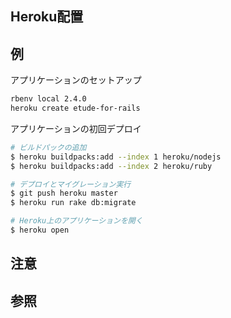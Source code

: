 Heroku配置
---

## 例
アプリケーションのセットアップ
```bash
rbenv local 2.4.0
heroku create etude-for-rails
```

アプリケーションの初回デプロイ
```bash
# ビルドパックの追加
$ heroku buildpacks:add --index 1 heroku/nodejs
$ heroku buildpacks:add --index 2 heroku/ruby

# デプロイとマイグレーション実行
$ git push heroku master
$ heroku run rake db:migrate

# Heroku上のアプリケーションを開く
$ heroku open
```
## 注意

## 参照
